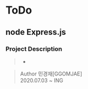 ToDo 
==================== 
node Express.js
------------ 
### Project Description    
> - <br> 

>Author 민경재[GGOMJAE] <br>
2020.07.03 ~ ING <br>
